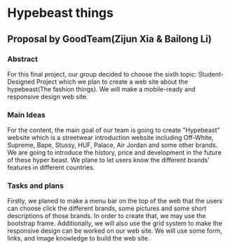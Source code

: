 # Hypebeast things

## Proposal by GoodTeam(Zijun Xia & Bailong Li) 

### Abstract

For this final project, our group decided to choose the sixth topic: Student-Designed Project which we plan to create a web site about the hypebeast(The fashion things). We will make a mobile-ready and responsive design web site.

### Main Ideas

For the content, the main goal of our team  is going to create "Hypebeast" website which is a streetwear introduction website including Off-White, Supreme, Bape, Stussy, HUF, Palace, Air Jordan and some other brands. We are going to introduce the history, price and development in the future of these hyper beast. We plane to let users know the different brands' features in different countries.

### Tasks and plans

Firstly, we planed to make a menu bar on the top of the web that the users can choose click the different brands, some pictures and some short descriptions of those brands. In order to create that, we may use the bootstrap frame. Additionally, we will also use the grid system to make the responsive design can be worked on our web site. We will use some form, links, and image knowledge to build the web site.
